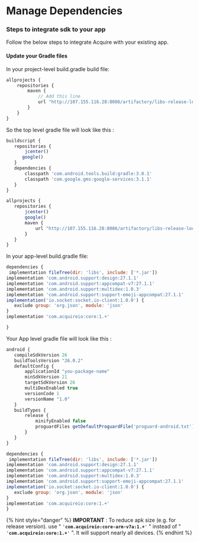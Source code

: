 # Manage Dependencies

### Steps to integrate sdk to your app

Follow the below steps to integrate Acquire with your existing app.

#### Update your Gradle files

In your project-level build.gradle build file:

```javascript
allprojects {
    repositories {
        maven {
            // Add this line 
            url "http://107.155.116.28:8086/artifactory/libs-release-local"
        }
    }
}
```

 So the top level gradle file will look like this :

```javascript
buildscript {
   repositories {
       jcenter()
      google()
   }
   dependencies {
       classpath 'com.android.tools.build:gradle:3.0.1'
       classpath 'com.google.gms:google-services:3.1.1'
   }
}

allprojects {
   repositories {
       jcenter()
       google()
       maven {
           url "http://107.155.116.28:8086/artifactory/libs-release-local"
       }
   }
}
```

 In your app-level build.gradle file:

```javascript
dependencies {
 implementation fileTree(dir: 'libs', include: ['*.jar'])
implementation 'com.android.support:design:27.1.1'
implementation 'com.android.support:appcompat-v7:27.1.1'
implementation 'com.android.support:multidex:1.0.3'
implementation 'com.android.support:support-emoji-appcompat:27.1.1'
implementation('io.socket:socket.io-client:1.0.0') {
   exclude group: 'org.json', module: 'json'
}
implementation 'com.acquireio:core:1.+'

}

```

 Your App level gradle file will look like this :

```javascript
android {
   compileSdkVersion 26
   buildToolsVersion "26.0.2"
   defaultConfig {
       applicationId "you-package-name"
       minSdkVersion 21
       targetSdkVersion 26
       multiDexEnabled true
       versionCode 1
       versionName "1.0"
   }
   buildTypes {
       release {
           minifyEnabled false
           proguardFiles getDefaultProguardFile('proguard-android.txt'),     'proguard-rules.pro'
       }
   }
}

dependencies {
 implementation fileTree(dir: 'libs', include: ['*.jar'])
implementation 'com.android.support:design:27.1.1'
implementation 'com.android.support:appcompat-v7:27.1.1'
implementation 'com.android.support:multidex:1.0.3'
implementation 'com.android.support:support-emoji-appcompat:27.1.1'
implementation('io.socket:socket.io-client:1.0.0') {
   exclude group: 'org.json', module: 'json'
}
implementation 'com.acquireio:core:1.+'
}

```

{% hint style="danger" %}
 **IMPORTANT** : To reduce apk size \(e.g. for release version\). use  " `'`**`com.acquireio:core-arm-v7a:1.+`**`'` " instead of " `'`**`com.acquireio:core:1.+`**`'` ". It will support nearly all devices.
{% endhint %}

```text

```

